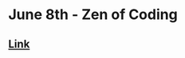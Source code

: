 # June 8th - Zen of Coding

## [Link](https://docs.google.com/presentation/d/18zPmEFqge_sYzQTgtuupKHiEnbJlfEQ6WbMbObRTTi8/edit)